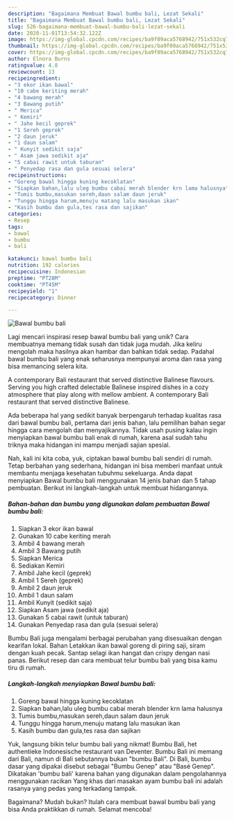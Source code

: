 ```yaml
---
description: "Bagaimana Membuat Bawal bumbu bali, Lezat Sekali"
title: "Bagaimana Membuat Bawal bumbu bali, Lezat Sekali"
slug: 526-bagaimana-membuat-bawal-bumbu-bali-lezat-sekali
date: 2020-11-01T13:54:32.122Z
image: https://img-global.cpcdn.com/recipes/ba9f09aca5768942/751x532cq70/bawal-bumbu-bali-foto-resep-utama.jpg
thumbnail: https://img-global.cpcdn.com/recipes/ba9f09aca5768942/751x532cq70/bawal-bumbu-bali-foto-resep-utama.jpg
cover: https://img-global.cpcdn.com/recipes/ba9f09aca5768942/751x532cq70/bawal-bumbu-bali-foto-resep-utama.jpg
author: Elnora Burns
ratingvalue: 4.8
reviewcount: 13
recipeingredient:
- "3 ekor ikan bawal"
- "10 cabe keriting merah"
- "4 bawang merah"
- "3 Bawang putih"
- " Merica"
- " Kemiri"
- " Jahe kecil geprek"
- "1 Sereh geprek"
- "2 daun jeruk"
- "1 daun salam"
- " Kunyit sedikit saja"
- " Asam jawa sedikit aja"
- "5 cabai rawit untuk taburan"
- " Penyedap rasa dan gula sesuai selera"
recipeinstructions:
- "Goreng bawal hingga kuning kecoklatan"
- "Siapkan bahan,lalu uleg bumbu cabai merah blender krn lama halusnya"
- "Tumis bumbu,masukan sereh,daun salam daun jeruk"
- "Tunggu hingga harum,menuju matang lalu masukan ikan"
- "Kasih bumbu dan gula,tes rasa dan sajikan"
categories:
- Resep
tags:
- bawal
- bumbu
- bali

katakunci: bawal bumbu bali 
nutrition: 192 calories
recipecuisine: Indonesian
preptime: "PT28M"
cooktime: "PT45M"
recipeyield: "1"
recipecategory: Dinner

---
```



![Bawal bumbu bali](https://img-global.cpcdn.com/recipes/ba9f09aca5768942/751x532cq70/bawal-bumbu-bali-foto-resep-utama.jpg)

Lagi mencari inspirasi resep bawal bumbu bali yang unik? Cara membuatnya memang tidak susah dan tidak juga mudah. Jika keliru mengolah maka hasilnya akan hambar dan bahkan tidak sedap. Padahal bawal bumbu bali yang enak seharusnya mempunyai aroma dan rasa yang bisa memancing selera kita.

A contemporary Bali restaurant that served distinctive Balinese flavours. Serving you high crafted delectable Balinese inspired dishes in a cozy atmosphere that play along with mellow ambient. A contemporary Bali restaurant that served distinctive Balinese.

Ada beberapa hal yang sedikit banyak berpengaruh terhadap kualitas rasa dari bawal bumbu bali, pertama dari jenis bahan, lalu pemilihan bahan segar hingga cara mengolah dan menyajikannya. Tidak usah pusing kalau ingin menyiapkan bawal bumbu bali enak di rumah, karena asal sudah tahu triknya maka hidangan ini mampu menjadi sajian spesial.


Nah, kali ini kita coba, yuk, ciptakan bawal bumbu bali sendiri di rumah. Tetap berbahan yang sederhana, hidangan ini bisa memberi manfaat untuk membantu menjaga kesehatan tubuhmu sekeluarga. Anda dapat menyiapkan Bawal bumbu bali menggunakan 14 jenis bahan dan 5 tahap pembuatan. Berikut ini langkah-langkah untuk membuat hidangannya.

<!--inarticleads1-->

##### Bahan-bahan dan bumbu yang digunakan dalam pembuatan Bawal bumbu bali:

1. Siapkan 3 ekor ikan bawal
1. Gunakan 10 cabe keriting merah
1. Ambil 4 bawang merah
1. Ambil 3 Bawang putih
1. Siapkan  Merica
1. Sediakan  Kemiri
1. Ambil  Jahe kecil (geprek)
1. Ambil 1 Sereh (geprek)
1. Ambil 2 daun jeruk
1. Ambil 1 daun salam
1. Ambil  Kunyit (sedikit saja)
1. Siapkan  Asam jawa (sedikit aja)
1. Gunakan 5 cabai rawit (untuk taburan)
1. Gunakan  Penyedap rasa dan gula (sesuai selera)


Bumbu Bali juga mengalami berbagai perubahan yang disesuaikan dengan kearifan lokal. Bahan Letakkan ikan bawal goreng di piring saji, siram dengan kuah pecak. Santap selagi ikan hangat dan crispy dengan nasi panas. Berikut resep dan cara membuat telur bumbu bali yang bisa kamu tiru di rumah. 

<!--inarticleads2-->

##### Langkah-langkah menyiapkan Bawal bumbu bali:

1. Goreng bawal hingga kuning kecoklatan
1. Siapkan bahan,lalu uleg bumbu cabai merah blender krn lama halusnya
1. Tumis bumbu,masukan sereh,daun salam daun jeruk
1. Tunggu hingga harum,menuju matang lalu masukan ikan
1. Kasih bumbu dan gula,tes rasa dan sajikan


Yuk, langsung bikin telur bumbu bali yang nikmat! Bumbu Bali, het authentieke Indonesische restaurant van Deventer. Bumbu Bali ini memang dari Bali, namun di Bali sebutannya bukan &#34;bumbu Bali&#34;. Di Bali, bumbu dasar yang dipakai disebut sebagai &#34;Bumbu Genep&#34; atau &#34;Basé Genep&#34;. Dikatakan &#39;bumbu bali&#39; karena bahan yang digunakan dalam pengolahannya menggunakan racikan Yang khas dari masakan ayam bumbu bali ini adalah rasanya yang pedas yang terkadang tampak. 

Bagaimana? Mudah bukan? Itulah cara membuat bawal bumbu bali yang bisa Anda praktikkan di rumah. Selamat mencoba!
